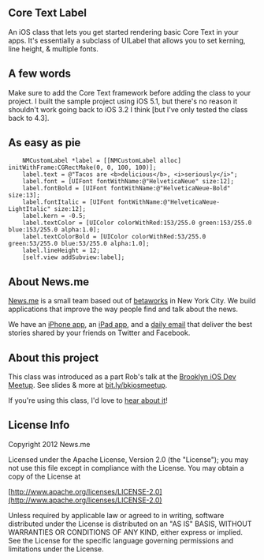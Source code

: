 ## Core Text Label 
An iOS class that lets you get started rendering basic Core Text in your apps. It's essentially a subclass of UILabel that allows you to set kerning, line height, & multiple fonts.

## A few words
Make sure to add the Core Text framework before adding the class to your project.
I built the sample project using iOS 5.1, but there's no reason it shouldn't work going back to iOS 3.2 I think [but I've only tested the class back to 4.3].

## As easy as pie
```
	NMCustomLabel *label = [[NMCustomLabel alloc] initWithFrame:CGRectMake(0, 0, 100, 100)];
	label.text = @"Tacos are <b>delicious</b>, <i>seriously</i>";
	label.font = [UIFont fontWithName:@"HelveticaNeue" size:12];
	label.fontBold = [UIFont fontWithName:@"HelveticaNeue-Bold" size:13];
	label.fontItalic = [UIFont fontWithName:@"HelveticaNeue-LightItalic" size:12];
	label.kern = -0.5;
	label.textColor = [UIColor colorWithRed:153/255.0 green:153/255.0 blue:153/255.0 alpha:1.0];
	label.textColorBold = [UIColor colorWithRed:53/255.0 green:53/255.0 blue:53/255.0 alpha:1.0];
	label.lineHeight = 12;
	[self.view addSubview:label];
```

## About News.me
[News.me](http://News.me/) is a small team based out of [betaworks](http://betaworks.com/) in New York City. We build applications that improve the way people find and talk about the news.

We have an [iPhone app](http://news.me/iphone-download?source=about), an [iPad app](http://news.me/ipad-download?source=about), and a [daily email](http://www.news.me/#email-signup) that deliver the best stories shared by your friends on Twitter and Facebook.

## About this project
This class was introduced as a part Rob's talk at the [Brooklyn iOS Dev Meetup](http://www.meetup.com/The-Brooklyn-iPhone-and-iPad-Developer-Meetup/). See slides & more at [bit.ly/bkiosmeetup](http://bit.ly/bkiosmeetup).

If you're using this class, I'd love to [hear about it](https://github.com/rhaining)!

## License Info
Copyright 2012 News.me

Licensed under the Apache License, Version 2.0 (the "License");
you may not use this file except in compliance with the License.
You may obtain a copy of the License at

[http://www.apache.org/licenses/LICENSE-2.0](http://www.apache.org/licenses/LICENSE-2.0)

Unless required by applicable law or agreed to in writing, software
distributed under the License is distributed on an "AS IS" BASIS,
WITHOUT WARRANTIES OR CONDITIONS OF ANY KIND, either express or implied.
See the License for the specific language governing permissions and
limitations under the License.
